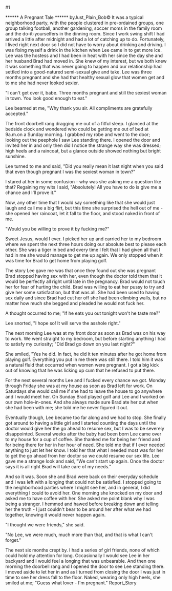 #1 

 

 ****** A Pregnant Tale ****** byJust_Plain_Bob© It was a typical neighborhood party, with the people clustered in pre-ordained groups, one group talking football, another gardening, soccer moms in the family room and the do-it-yourselfers in the dinning room. Since I work swing shift I had arrived a little after midnight and had a lot of catching up to do. Fortunately, I lived right next door so I did not have to worry about drinking and driving. I was fixing myself a drink in the kitchen when Lee came in to get more ice. Lee was the hostess and I had been in heat with her since the day she and her husband Brad had moved in. She knew of my interest, but we both knew it was something that was never going to happen and our relationship had settled into a good-natured semi-sexual give and take. Lee was three months pregnant and she had that healthy sexual glow that women get and to me she had never looked sexier. 

 "I can't get over it, babe. Three months pregnant and still the sexiest woman in town. You look good enough to eat." 

 Lee beamed at me, "Why thank you sir. All compliments are gratefully accepted." 

 The front doorbell rang dragging me out of a fitful sleep. I glanced at the bedside clock and wondered who could be getting me out of bed at 9a.m.on a Sunday morning. I grabbed my robe and went to the door; looking out the peephole I saw Lee standing there. I opened the door and invited her in and only then did I notice the strange way she was dressed; high heels and a raincoat, but a glance outside showed nothing but bright sunshine. 

 Lee turned to me and said, "Did you really mean it last night when you said that even though pregnant I was the sexiest woman in town?" 

 I stared at her in some confusion - why was she asking me a question like that? Regaining my wits I said, "Absolutely! All you have to do is give me a chance and I'll prove it." 

 Now, any other time that I would say something like that she would just laugh and call me a big flirt, but this time she surprised the hell out of me - she opened her raincoat, let it fall to the floor, and stood naked in front of me. 

 "Would you be willing to prove it by fucking me?" 

 Sweet Jesus, would I ever. I picked her up and carried her to my bedroom where we spent the next three hours doing our absolute best to please each other. She was a tiger in bed and every time I felt that I had given all that I had in me she would manage to get me up again. We only stopped when it was time for Brad to get home from playing golf. 

 The story Lee gave me was that once they found out she was pregnant Brad stopped having sex with her, even though the doctor told them that it would be perfectly all right until late in the pregnancy. Brad would not touch her for fear of hurting the child. Brad was willing to eat her pussy to try and give her some satisfaction, but that was all. She had been used to having sex daily and since Brad had cut her off she had been climbing walls, but no matter how much she begged and pleaded he would not fuck her. 

 A thought occurred to me; "If he eats you out tonight won't he taste me?" 

 Lee snorted, "I hope so! It will serve the asshole right." 

 The next morning Lee was at my front door as soon as Brad was on his way to work. We went straight to my bedroom, but before starting anything I had to satisfy my curiosity; "Did Brad go down on you last night?" 

 She smiled, "Yes he did. In fact, he did it ten minutes after he got home from playing golf. Everything you put in me there was still there. I told him it was a natural fluid that occurred when women were pregnant. I got a big kick out of knowing that he was licking up cum that he refused to put there. 

 For the next several months Lee and I fucked every chance we got. Monday through Friday she was at my house as soon as Brad left for work. On Saturdays she would call me if she had to leave the house to go anywhere and I would meet her. On Sunday Brad played golf and Lee and I worked on our own hole-in-ones. And she always made sure Brad ate her out when she had been with me; she told me he never figured it out. 

 Eventually though, Lee became too far along and we had to stop. She finally got around to having a little girl and I started counting the days until the doctor would give her the go ahead to resume sex, but I was to be severely disappointed. Several weeks after the baby had been born Lee came over to my house for a cup of coffee. She thanked me for being her friend and for being there for her in her hour of need. She told me that if I ever needed anything to just let her know. I told her that what I needed most was for her to get the go ahead from her doctor so we could resume our sex life. Lee gave me a strange look and said, "We can't start up again. Once the doctor says it is all right Brad will take care of my needs." 

 And so it was. Soon she and Brad were back on their everyday schedule and I was left with a longing that could not be satisfied. I stopped going to the neighborhood parties where I might see her, and in general, I did everything I could to avoid her. One morning she knocked on my door and asked me to have coffee with her. She asked me point blank why I was being a stranger. I hemmed and hawed before breaking down and telling her the truth - I just couldn't bear to be around her after what we had together, knowing it would never happen again. 

 "I thought we were friends," she said. 

 "No Lee, we were much, much more than that, and that is what I can't forget." 

 The next six months crept by. I had a series of girl friends, none of which could hold my attention for long. Occasionally I would see Lee in her backyard and I would feel a longing that was unbearable. And then one morning the doorbell rang and I opened the door to see Lee standing there. I moved aside to let her in and as I turned from closing the door I was just in time to see her dress fall to the floor. Naked, wearing only high heels, she smiled at me; "Guess what lover - I'm pregnant." Report_Story 